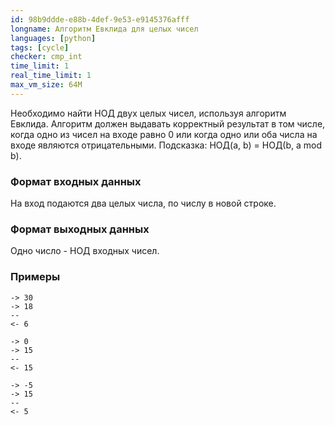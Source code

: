 ```yaml
---
id: 98b9ddde-e88b-4def-9e53-e9145376afff
longname: Алгоритм Евклида для целых чисел
languages: [python]
tags: [cycle]
checker: cmp_int
time_limit: 1
real_time_limit: 1
max_vm_size: 64M
---
```



Необходимо найти НОД двух целых чисел, используя алгоритм Евклида.
Алгоритм должен выдавать корректный результат в том числе,
когда одно из чисел на входе равно 0 или
когда одно или оба числа на входе являются отрицательными.
Подсказка: НОД(а, b) = НОД(b, a mod b).

### Формат входных данных

На вход подаются два целых числа, по числу в новой строке.

### Формат выходных данных

Одно число - НОД входных чисел.

### Примеры

```
-> 30
-> 18
--
<- 6
```

```
-> 0
-> 15
--
<- 15
```

```
-> -5
-> 15
--
<- 5
```
